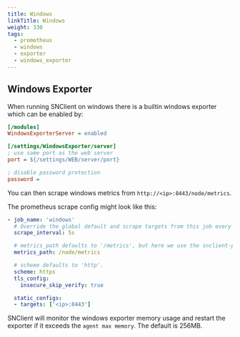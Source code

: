 ```yaml
---
title: Windows
linkTitle: Windows
weight: 330
tags:
  - prometheus
  - windows
  - exporter
  - windows_exporter
---
```


## Windows Exporter

When running SNClient on windows there is a builtin windows exporter which can be
enabled by:

```ini
[/modules]
WindowsExporterServer = enabled

[/settings/WindowsExporter/server]
; use same port as the web server
port = ${/settings/WEB/server/port}

; disable password protection
password =
```

You can then scrape windows metrics from `http://<ip>:8443/node/metrics`.

The prometheus scrape config might look like this:

```yaml
- job_name: 'windows'
  # Override the global default and scrape targets from this job every 5 seconds.
  scrape_interval: 5s

  # metrics_path defaults to '/metrics', but here we use the snclient-prefix
  metrics_path: /node/metrics

  # scheme defaults to 'http'.
  scheme: https
  tls_config:
    insecure_skip_verify: true

  static_configs:
  - targets: ['<ip>:8443']
```

SNClient will monitor the windows exporter memory usage and restart the exporter if
it exceeds the `agent max memory`. The default is 256MB.
